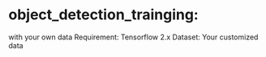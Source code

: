 # object_detection_trainging:

with your own data
Requirement: Tensorflow 2.x
Dataset: Your customized data
